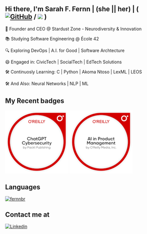 ## Hi there, I'm Sarah F. Fernn | (she || her) | ( [![GitHub](https://img.shields.io/github/followers/fernnbr?label=follow&style=social)](https://github.com/fernnbr) / ![](https://komarev.com/ghpvc/?username=fernnbr&color=006bed) )

🔹 Founder and CEO @ Stardust Zone - Neurodiversity & Innovation

📚 Studying Software Engineering @ École 42

🔍 Exploring DevOps | A.I. for Good | Software Archtecture 

😄 Engaged in: CivicTech | SocialTech | EdTech Solutions 

🛠️ Continuosly Learning: C | Python | Akoma Ntoso | LexML | LEOS

🛠️ And Also: Neural Networks | NLP | ML 


## My Recent badges

[![ChatGPT Cybersecurity](chatgpt-cybersecurity.png)](https://www.credly.com/badges/69edba7b-52ce-4d48-aaaf-61eff9669749/public_url)
[![ChatGPT A.I. in Project Management](ai-in-product-management.png)](https://www.credly.com/badges/3efaddd2-9913-4ef1-a1f5-2e5d52777316/public_url)

## Languages

[![fernnbr](https://github-readme-stats.vercel.app/api/top-langs/?username=fernnbr&hide=html&layout=compact&theme=default)](https://github.com/anuraghazra/github-readme-stats)

## Contact me at 

[![Linkedin](https://img.shields.io/badge/-fernnbr-blue?style=flat-square&logo=Linkedin&logoColor=white&link=https://www.linkedin.com/in/sarahfernn/)](https://www.linkedin.com/in/sarahfernn/)








